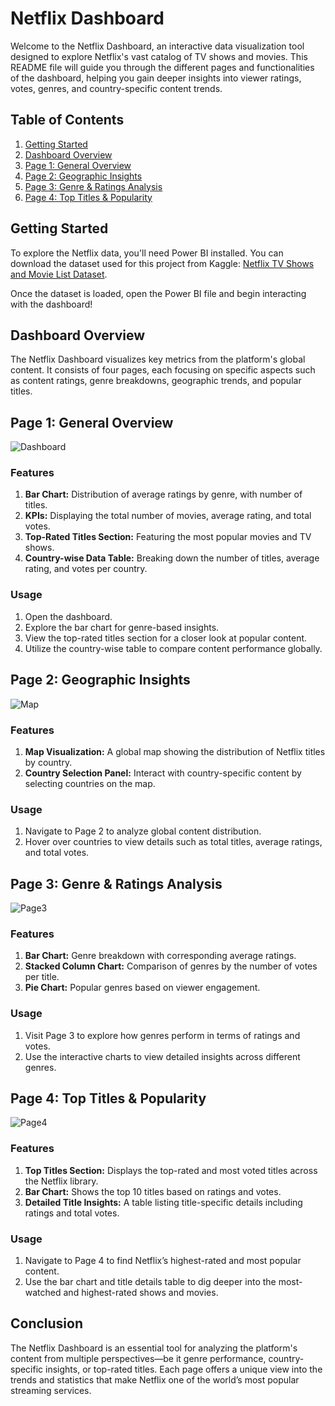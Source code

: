 # Netflix Dashboard

Welcome to the Netflix Dashboard, an interactive data visualization tool designed to explore Netflix's vast catalog of TV shows and movies. This README file will guide you through the different pages and functionalities of the dashboard, helping you gain deeper insights into viewer ratings, votes, genres, and country-specific content trends.

## Table of Contents
1. [Getting Started](#getting-started)
2. [Dashboard Overview](#dashboard-overview)
3. [Page 1: General Overview](#page-1-overview)
4. [Page 2: Geographic Insights](#page-2-geographic-insights)
5. [Page 3: Genre & Ratings Analysis](#page-3-genre-ratings-analysis)
6. [Page 4: Top Titles & Popularity](#page-4-top-titles-popularity)

## Getting Started<a name="getting-started"></a>

To explore the Netflix data, you'll need Power BI installed. You can download the dataset used for this project from Kaggle: [Netflix TV Shows and Movie List Dataset](https://www.kaggle.com/datasets/snehaanbhawal/netflix-tv-shows-and-movie-list). 

Once the dataset is loaded, open the Power BI file and begin interacting with the dashboard!

## Dashboard Overview<a name="dashboard-overview"></a>

The Netflix Dashboard visualizes key metrics from the platform's global content. It consists of four pages, each focusing on specific aspects such as content ratings, genre breakdowns, geographic trends, and popular titles.

## Page 1: General Overview<a name="page-1-overview"></a>

![Dashboard](https://github.com/user-attachments/assets/f36d53ae-5eb6-41e0-92c7-23cbaa821ee9)

### Features

1. **Bar Chart:** Distribution of average ratings by genre, with number of titles.
2. **KPIs:** Displaying the total number of movies, average rating, and total votes.
3. **Top-Rated Titles Section:** Featuring the most popular movies and TV shows.
4. **Country-wise Data Table:** Breaking down the number of titles, average rating, and votes per country.

### Usage

1. Open the dashboard.
2. Explore the bar chart for genre-based insights.
3. View the top-rated titles section for a closer look at popular content.
4. Utilize the country-wise table to compare content performance globally.

## Page 2: Geographic Insights<a name="page-2-geographic-insights"></a>

![Map ](https://github.com/user-attachments/assets/884554d3-fe14-45cb-b9bb-acd62971c7e4)

### Features
1. **Map Visualization:** A global map showing the distribution of Netflix titles by country.
2. **Country Selection Panel:** Interact with country-specific content by selecting countries on the map.

### Usage
1. Navigate to Page 2 to analyze global content distribution.
2. Hover over countries to view details such as total titles, average ratings, and total votes.

## Page 3: Genre & Ratings Analysis<a name="page-3-genre-ratings-analysis"></a>

![Page3](Dashboard_Images/3.png)

### Features
1. **Bar Chart:** Genre breakdown with corresponding average ratings.
2. **Stacked Column Chart:** Comparison of genres by the number of votes per title.
3. **Pie Chart:** Popular genres based on viewer engagement.

### Usage
1. Visit Page 3 to explore how genres perform in terms of ratings and votes.
2. Use the interactive charts to view detailed insights across different genres.
  
## Page 4: Top Titles & Popularity<a name="page-4-top-titles-popularity"></a>

![Page4](Dashboard_Images/4.png)

### Features
1. **Top Titles Section:** Displays the top-rated and most voted titles across the Netflix library.
2. **Bar Chart:** Shows the top 10 titles based on ratings and votes.
3. **Detailed Title Insights:** A table listing title-specific details including ratings and total votes.

### Usage
1. Navigate to Page 4 to find Netflix’s highest-rated and most popular content.
2. Use the bar chart and title details table to dig deeper into the most-watched and highest-rated shows and movies.

## Conclusion

The Netflix Dashboard is an essential tool for analyzing the platform's content from multiple perspectives—be it genre performance, country-specific insights, or top-rated titles. Each page offers a unique view into the trends and statistics that make Netflix one of the world’s most popular streaming services.
